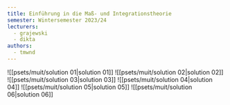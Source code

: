 ```yaml
---
title: Einführung in die Maß- und Integrationstheorie
semester: Wintersemester 2023/24
lecturers:
  - grajewski
  - dikta
authors:
  - tmwnd
---
```


![[psets/muit/solution 01|solution 01]]
![[psets/muit/solution 02|solution 02]]
![[psets/muit/solution 03|solution 03]]
![[psets/muit/solution 04|solution 04]]
![[psets/muit/solution 05|solution 05]]
![[psets/muit/solution 06|solution 06]]